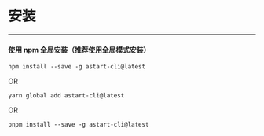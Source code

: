 # 安装

---

#### 使用 npm 全局安装（推荐使用全局模式安装）


```
npm install --save -g astart-cli@latest
```
OR
```
yarn global add astart-cli@latest
```
OR
```
pnpm install --save -g astart-cli@latest
```
